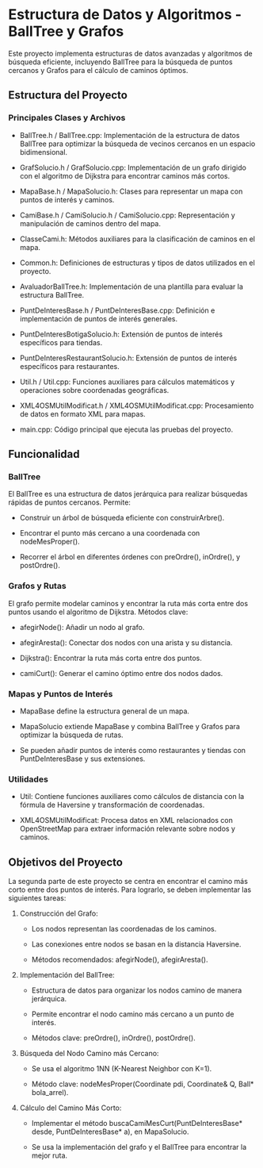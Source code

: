 # Estructura de Datos y Algoritmos - BallTree y Grafos

Este proyecto implementa estructuras de datos avanzadas y algoritmos de búsqueda eficiente, incluyendo BallTree para la búsqueda de puntos cercanos y Grafos para el cálculo de caminos óptimos.

## Estructura del Proyecto

### Principales Clases y Archivos

   - BallTree.h / BallTree.cpp: Implementación de la estructura de datos BallTree para optimizar la búsqueda de vecinos cercanos en un espacio bidimensional.

   - GrafSolucio.h / GrafSolucio.cpp: Implementación de un grafo dirigido con el algoritmo de Dijkstra para encontrar caminos más cortos.

   - MapaBase.h / MapaSolucio.h: Clases para representar un mapa con puntos de interés y caminos.

   - CamiBase.h / CamiSolucio.h / CamiSolucio.cpp: Representación y manipulación de caminos dentro del mapa.

   - ClasseCami.h: Métodos auxiliares para la clasificación de caminos en el mapa.

   - Common.h: Definiciones de estructuras y tipos de datos utilizados en el proyecto.

   - AvaluadorBallTree.h: Implementación de una plantilla para evaluar la estructura BallTree.

   - PuntDeInteresBase.h / PuntDeInteresBase.cpp: Definición e implementación de puntos de interés generales.

   - PuntDeInteresBotigaSolucio.h: Extensión de puntos de interés específicos para tiendas.

   - PuntDeInteresRestaurantSolucio.h: Extensión de puntos de interés específicos para restaurantes.

   - Util.h / Util.cpp: Funciones auxiliares para cálculos matemáticos y operaciones sobre coordenadas geográficas.

   - XML4OSMUtilModificat.h / XML4OSMUtilModificat.cpp: Procesamiento de datos en formato XML para mapas.

   - main.cpp: Código principal que ejecuta las pruebas del proyecto.

## Funcionalidad

### BallTree

El BallTree es una estructura de datos jerárquica para realizar búsquedas rápidas de puntos cercanos. Permite:

   - Construir un árbol de búsqueda eficiente con construirArbre().

   - Encontrar el punto más cercano a una coordenada con nodeMesProper().

   - Recorrer el árbol en diferentes órdenes con preOrdre(), inOrdre(), y postOrdre().

### Grafos y Rutas

El grafo permite modelar caminos y encontrar la ruta más corta entre dos puntos usando el algoritmo de Dijkstra. Métodos clave:

   - afegirNode(): Añadir un nodo al grafo.

   - afegirAresta(): Conectar dos nodos con una arista y su distancia.

   - Dijkstra(): Encontrar la ruta más corta entre dos puntos.

   - camiCurt(): Generar el camino óptimo entre dos nodos dados.

### Mapas y Puntos de Interés

   - MapaBase define la estructura general de un mapa.

   - MapaSolucio extiende MapaBase y combina BallTree y Grafos para optimizar la búsqueda de rutas.

   - Se pueden añadir puntos de interés como restaurantes y tiendas con PuntDeInteresBase y sus extensiones.

### Utilidades

   - Util: Contiene funciones auxiliares como cálculos de distancia con la fórmula de Haversine y transformación de coordenadas.

   - XML4OSMUtilModificat: Procesa datos en XML relacionados con OpenStreetMap para extraer información relevante sobre nodos y caminos.

## Objetivos del Proyecto

La segunda parte de este proyecto se centra en encontrar el camino más corto entre dos puntos de interés. Para lograrlo, se deben implementar las siguientes tareas:

1. Construcción del Grafo:

   - Los nodos representan las coordenadas de los caminos.

   - Las conexiones entre nodos se basan en la distancia Haversine.

   - Métodos recomendados: afegirNode(), afegirAresta().

2. Implementación del BallTree:

   - Estructura de datos para organizar los nodos camino de manera jerárquica.

   - Permite encontrar el nodo camino más cercano a un punto de interés.

   - Métodos clave: preOrdre(), inOrdre(), postOrdre().

3. Búsqueda del Nodo Camino más Cercano:

   - Se usa el algoritmo 1NN (K-Nearest Neighbor con K=1).

   - Método clave: nodeMesProper(Coordinate pdi, Coordinate& Q, Ball* bola_arrel).

4. Cálculo del Camino Más Corto:

   - Implementar el método buscaCamiMesCurt(PuntDeInteresBase* desde, PuntDeInteresBase* a), en MapaSolucio.

   - Se usa la implementación del grafo y el BallTree para encontrar la mejor ruta.
  

